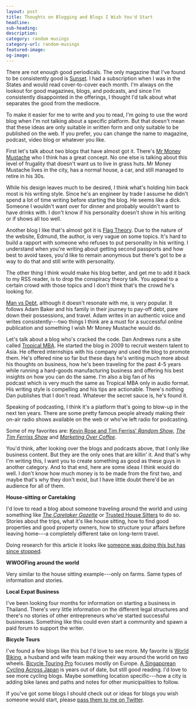 ```yaml
---
layout: post
title: Thoughts on Blogging and Blogs I Wish You'd Start
headline:
sub-heading:
description:
category: random musings
category-url: random-musings
featured-image:
og-image:
---
```

There are not enough good periodicals. The only magazine that I've found to be consistently good is [Sunset](http://www.sunset.com/). I had a subscription when I was in the States and would read cover-to-cover each month. I'm always on the lookout for good magazines, blogs, and podcasts, and since I'm consistently disappointed in the offerings, I thought I'd talk about what separates the good from the mediocre.

To make it easier for me to write and you to read, I'm going to use the word blog when I'm not talking about a specific platform. But that doesn't mean that these ideas are only suitable in written form and only suitable to be published on the web. If you prefer, you can change the name to magazine, podcast, video blog or whatever you like.

First let's talk about two blogs that have almost got it. There's [Mr Money Mustache](http://www.mrmoneymustache.com/) who I think has a great concept. No one else is talking about this level of frugality that doesn't want us to live in grass huts. Mr Money Mustache lives in the city, has a normal house, a car, and still managed to retire in his 30s.

While his design leaves much to be desired, I think what's holding him back most is his writing style. Since he's an engineer by trade I assume he didn't spend a lot of time writing before starting the blog. He seems like a dick. Someone I wouldn't want over for dinner and probably wouldn't want to have drinks with. I don't know if his personality doesn't show in his writing or if shows all too well.

Another blog I like that's almost got it is [Flag Theory](http://flagtheory.com/). Due to the nature of the website, Edmund, the author, is very vague on some topics. It's hard to build a rapport with someone who refuses to put personality in his writing. I understand when you're writing about getting second passports and how best to avoid taxes, you'd like to remain anonymous but there's got to be a way to do that and still write with personality.

The other thing I think would make his blog better, and get me to add it back to my RSS reader, is to drop the conspiracy theory talk. You appeal to a certain crowd with those topics and I don't think that's the crowd he's looking for.

[Man vs Debt](http://manvsdebt.com/), although it doesn't resonate with me, is very popular. It follows Adam Baker and his family in their journey to pay-off debt, pare down their possessions, and travel. Adam writes in an authentic voice and writes consistently---two things I think are a must for a successful online publication and something I wish Mr Money Mustache would do.

Let's talk about a blog who's cracked the code. Dan Andrews runs a site called [Tropical MBA](http://www.tropicalmba.com/). He started the blog in 2009 to recruit western talent to Asia. He offered internships with his company and used the blog to promote them. He's offered nine so far but these days he's writing much more about his thoughts on business, how he's been traveling for the past 4-5 years while running a hard-goods manufacturing business and offering his best insights on how you can do the same. I'm also a big fan of his podcast which is very much the same as Tropical MBA only in audio format. His writing style is compelling and his tips are actionable. There's nothing Dan publishes that I don't read. Whatever the secret sauce is, he's found it.

Speaking of podcasting, I think it's a platform that's going to blow-up in the next ten years. There are some pretty famous people already making their on-air radio shows available on the web or who've left radio for podcasting.

Some of my favorites are: [Kevin Rose and Tim Ferriss' *Random Show*](http://www.squealingrat.org/random/), [*The Tim Ferriss Show*](http://fourhourworkweek.com/podcast/) and [*Marketing Over Coffee*](http://www.marketingovercoffee.com/).

You'd think, after looking over the blogs and podcasts above, that I only like business content. But they are the only ones that are killin' it. And that's why I'm writing this, I want you to create something as good as these guys in another category. And to that end, here are some ideas I think would do well. I don't know how much money is to be made from the first two, and maybe that's why they don't exist, but I have little doubt there'd be an audience for all of them.

**House-sitting or Caretaking**

I'd love to read a blog about someone traveling around the world and using something like [*The Caretaker Gazette*](http://www.caretaker.org/) or [Trusted House Sitters](http://www.trustedhousesitters.com/) to do so. Stories about the trips, what it's like house sitting, how to find good properties and good property owners, how to structure your affairs before leaving home---a completely different take on long-term travel.

Doing research for this article it looks like [someone was doing this but has since stopped](http://moderndaynomads.wordpress.com/).

**WWOOFing around the world**

Very similar to the house sitting example---only on farms. Same types of information and stories.

**Local Expat Business**

I've been looking four months for information on starting a business in Thailand. There's very little information on the different legal structures and there's no stories of other entrepreneurs who've started successful businesses. Something like this could even start a community and spawn a paid forum to support the writer.

**Bicycle Tours**

I've found a few blogs like this but I'd love to see more. My favorite is [World Biking](http://www.worldbiking.info/wordpress/), a husband and wife team making their way around the world on two wheels. [Bicycle Touring Pro](http://bicycletouringpro.com/) focuses mostly on Europe. [A Singaporean Cycling Across Japan](http://japancyclingtrip.blogspot.com/) is years out of date, but still good reading. I'd love to see more cycling blogs. Maybe something location specific---how a city is adding bike lanes and paths and notes for other municipalities to follow.

If you've got some blogs I should check out or ideas for blogs you wish someone would start, please [pass them to me on Twitter](http://twitter.com/bradonomics).